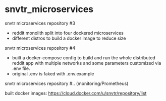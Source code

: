 # snvtr_microservices
snvtr microservices repository #3

- reddit monolith split into four dockered microservices
- different distros to build a docker image to reduce size

snvtr microservices repository #4

- built a docker-compose config to build and run the whole distributed reddit app
  with multiple networks and some parameters customized via .env file.
- original .env is faked with .env.example

snvtr microservices repository #.. (monitoring/Prometheus)

built docker images: https://cloud.docker.com/u/snvtr/repository/list
